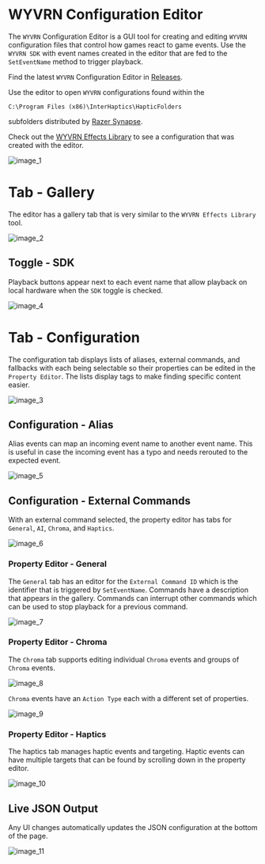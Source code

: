 # WYVRN Configuration Editor

The `WYVRN` Configuration Editor is a GUI tool for creating and editing `WYVRN` configuration files that control how games react to game events. Use the `WYVRN SDK` with event names created in the editor that are fed to the `SetEventName` method to trigger playback.

Find the latest `WYVRN` Configuration Editor in [Releases](https://github.com/WyvrnOfficial/WyvrnConfigurationEditor/releases).

Use the editor to open `WYVRN` configurations found within the 

```
C:\Program Files (x86)\InterHaptics\HapticFolders
```

subfolders distributed by [Razer Synapse](https://www.razer.com/synapse-4).

Check out the [WYVRN Effects Library](https://doc.wyvrn.com/tools/WyvrnEffectsLibrary/) to see a configuration that was created with the editor.

![image_1](images/image_1.png)

# Tab - Gallery

The editor has a gallery tab that is very similar to the `WYVRN Effects Library` tool.

![image_2](images/image_2.png)

## Toggle - SDK

Playback buttons appear next to each event name that allow playback on local hardware when the `SDK` toggle is checked.

![image_4](images/image_4.png)

# Tab - Configuration

The configuration tab displays lists of aliases, external commands, and fallbacks with each being selectable so their properties can be edited in the `Property Editor`. The lists display tags to make finding specific content easier.

![image_3](images/image_3.png)

## Configuration - Alias

Alias events can map an incoming event name to another event name. This is useful in case the incoming event has a typo and needs rerouted to the expected event.

![image_5](images/image_5.png)

## Configuration - External Commands

With an external command selected, the property editor has tabs for `General`, `AI`, `Chroma`, and `Haptics`.

![image_6](images/image_6.png)

### Property Editor - General

The `General` tab has an editor for the `External Command ID` which is the identifier that is triggered by `SetEventName`. Commands have a description that appears in the gallery. Commands can interrupt other commands which can be used to stop playback for a previous command.

![image_7](images/image_7.png)

### Property Editor - Chroma

The `Chroma` tab supports editing individual `Chroma` events and groups of `Chroma` events.

![image_8](images/image_8.png)

`Chroma` events have an `Action Type` each with a different set of properties.

![image_9](images/image_9.png)

### Property Editor - Haptics

The haptics tab manages haptic events and targeting. Haptic events can have multiple targets that can be found by scrolling down in the property editor.

![image_10](images/image_10.png)

## Live JSON Output

Any UI changes automatically updates the JSON configuration at the bottom of the page.

![image_11](images/image_11.png)
